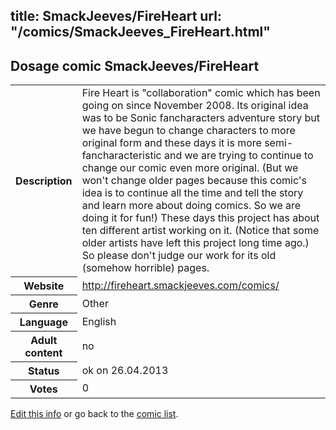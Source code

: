 title: SmackJeeves/FireHeart
url: "/comics/SmackJeeves_FireHeart.html"
---
Dosage comic SmackJeeves/FireHeart
-----------------------------------------

<p id="msg"></p>
<script type="text/javascript">
if (window.location.search === '?edit_info_mail=sent_ok') {
  var elem = document.getElementById("msg");
  elem.innerHTML = 'Edited information sucessfully sent.';
  elem.className = 'ok';
}
</script>
<table class="comicinfo">
<tr>
<th>Description</th><td>Fire Heart is &quot;collaboration&quot; comic which has been going on since November 2008. Its original idea was to be Sonic fancharacters adventure story but we have begun to change characters to more original form and these days it is more semi-fancharacteristic and we are trying to continue to change our comic even more original. (But we won't change older pages because this comic's idea is to continue all the time and tell the story and learn more about doing comics. So we are doing it for fun!) These days this project has about ten different artist working on it. (Notice that some older artists have left this project long time ago.) So please don't judge our work for its old (somehow horrible) pages.</td>
</tr>
<tr>
<th>Website</th><td><a href="http://fireheart.smackjeeves.com/comics/">http://fireheart.smackjeeves.com/comics/</a></td>
</tr>
<tr>
<th>Genre</th><td>Other</td>
</tr>
<tr>
<th>Language</th><td>English</td>
</tr>
<tr>
<th>Adult content</th><td>no</td>
</tr>
<tr>
<th>Status</th><td>ok on 26.04.2013</td>
</tr>
<tr>
<th>Votes</th><td>0</td>
</tr>
</table>

[Edit this info](SmackJeeves_FireHeart_edit.html) or go back to the [comic list](../comic-index.html).
